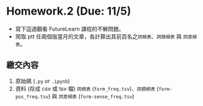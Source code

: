 # Homework.2 (Due: 11/5)

- 寫下這週觀看 FutureLearn 課程的不解問題。
- 爬取 ptt 任兩個版當月的文章，各計算出其前百名之`詞頻表`、`詞類頻表` 與 `詞意頻表`。


## 繳交內容

1. 原始碼 (`.py` or `.ipynb`)
2. 資料 (存成 csv 或 tsv 檔) `詞頻表` (`form_freq.tsv`)、`詞類頻表` (`form-pos_freq.tsv`) 與 `詞意頻表` (`form-sense_freq.tsv`)
